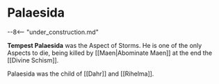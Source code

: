 # Palaesida

--8<-- "under_construction.md"

**Tempest Palaesida** was the Aspect of Storms. He is one of the only Aspects to die, being killed by [[Maen|Abominate Maen]] at the end the [[Divine Schism]].

Palaesida was the child of [[Dahr]] and [[Rihelma]].
